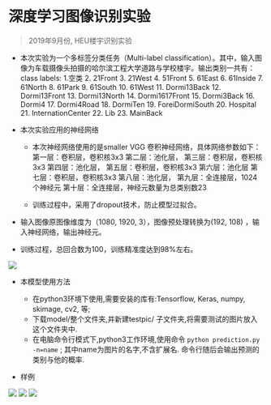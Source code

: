 # 深度学习图像识别实验
> 2019年9月份, HEU楼宇识别实验

- 本次实验为一个多标签分类任务（Multi-label classification）。其中，输入图像为车载摄像头拍摄的哈尔滨工程大学道路与学校楼宇。输出类别一共有：class labels: 1.空类 2. 21Front 3. 21West 4. 51Front 5. 61East 6. 61Inside 7. 61North 8. 61Park 9. 61South 10. 61West 11. Dormi13Back 12. Dormi13Front 13. Dormi13North 14. Dormi1617Front 15. Dormi3Back 16. Dormi4 17. Dormi4Road 18. DormiTen 19. ForeiDormiSouth 20. Hospital 21. InternationCenter 22. Lib 23. MainBack

- 本次实验应用的神经网络
  - 本次神经网络使用的是smaller VGG 卷积神经网络，具体网络参数如下：
第一层：卷积层，卷积核3x3
第二层：池化层，
第三层：卷积层，卷积核3x3
第四层：池化层，
第五层：卷积层，卷积核3x3
第六层：池化层
第七层：卷积层，卷积核3x3
第八层：池化层，
第九层：全连接层，1024个神经元
第十层：全连接层，神经元数量为总类别数23

  - 训练过程中，采用了dropout技术，防止模型过拟合。

- 输入图像原图像维度为（1080, 1920, 3），图像预处理转换为(192, 108) ，输入神经网络，输出神经元。

- 训练过程，总回合数为100，训练精准度达到98%左右。

![](https://github.com/MorganWoods/Deep_Learning/blob/master/1_HEUbuilding/src/plot.png)

- 本模型使用方法
  - 在python3环境下使用,需要安装的库有:Tensorflow, Keras, numpy, skimage, cv2, 等;  
  - 下载model/整个文件夹,并新建testpic/ 子文件夹,将需要测试的图片放入这个文件夹中.
  - 在电脑命令行模式下,python3工作环境,使用命令 ```python prediction.py -n=name```  ;  其中name为图片的名字,不含扩展名. 命令行随后会输出预测的类别与他的概率.
  
- 样例


![](https://github.com/MorganWoods/Deep_Learning/blob/master/1_HEUbuilding/src/sample1.png)
![](https://github.com/MorganWoods/Deep_Learning/blob/master/1_HEUbuilding/src/sample2.png)
![](https://github.com/MorganWoods/Deep_Learning/blob/master/1_HEUbuilding/src/sample3.png)
  
